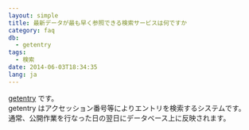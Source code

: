 ```yaml
---
layout: simple
title: 最新データが最も早く参照できる検索サービスは何ですか
category: faq
db:
  - getentry
tags: 
  - 検索
date: 2014-06-03T18:34:35
lang: ja
---
```


[getentry](http://getentry.ddbj.nig.ac.jp/top-j.html) です。    
getentry はアクセッション番号等によりエントリを検索するシステムです。    
通常、公開作業を行なった日の翌日にデータベース上に反映されます。